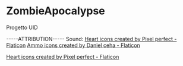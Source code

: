# ZombieApocalypse
Progetto UID

-----ATTRIBUTION-----
Sound:
<a href="https://www.flaticon.com/free-icons/heart" title="heart icons">Heart icons created by Pixel perfect - Flaticon</a>
<a href="https://www.flaticon.com/free-icons/ammo" title="ammo icons">Ammo icons created by Daniel ceha - Flaticon</a>

<a href="https://www.flaticon.com/free-icons/heart" title="heart icons">Heart icons created by Pixel perfect - Flaticon</a>
